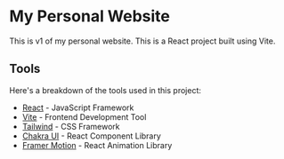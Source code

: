 # My Personal Website

This is v1 of my personal website. This is a React project built using Vite.

## **Tools**

Here's a breakdown of the tools used in this project:

-   [React](https://reactjs.org/) - JavaScript Framework
-   [Vite](https://vitejs.dev/) - Frontend Development Tool
-   [Tailwind](https://tailwindcss.com/) - CSS Framework
-   [Chakra UI](https://chakra-ui.com/) - React Component Library
-   [Framer Motion](https://www.framer.com/motion/introduction/) - React Animation Library
